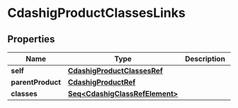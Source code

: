 

# CdashigProductClassesLinks


## Properties

Name | Type | Description | Notes
------------ | ------------- | ------------- | -------------
**self** | [**CdashigProductClassesRef**](CdashigProductClassesRef.md) |  |  [optional]
**parentProduct** | [**CdashigProductRef**](CdashigProductRef.md) |  |  [optional]
**classes** | [**Seq&lt;CdashigClassRefElement&gt;**](CdashigClassRefElement.md) |  |  [optional]



